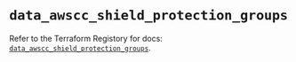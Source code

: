 # `data_awscc_shield_protection_groups`

Refer to the Terraform Registory for docs: [`data_awscc_shield_protection_groups`](https://registry.terraform.io/providers/hashicorp/awscc/0.70.0/docs/data-sources/shield_protection_groups).
